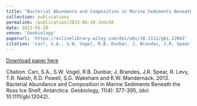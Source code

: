 ```yaml
---
title: "Bacterial Abundance and Composition in Marine Sediments Beneath the Ross Ice Shelf, Antarctica"
collection: publications
permalink: /publication/2013-05-20-John34
date: 2013-05-20
venue: 'Geobiology'
paperurl: 'https://onlinelibrary.wiley.com/doi/abs/10.1111/gbi.12042'
citation: 'Carr, S.A., S.W. Vogel, R.B. Dunbar, J. Brandes, J.R. Spear, R. Levy, T.R. Naish, R.D. Powell, S.G. Wakeham and K.W. Mandernack.  2013.   Bacterial Abundance and Composition in Marine Sediments Beneath the Ross Ice Shelf, Antarctica.  Geobiology, 11(4): 377-395, (doi: 10.1111/gbi.12042). '
---
```


<a href='https://onlinelibrary.wiley.com/doi/abs/10.1111/gbi.12042'>Download paper here</a>

Citation: Carr, S.A., S.W. Vogel, R.B. Dunbar, J. Brandes, J.R. Spear, R. Levy, T.R. Naish, R.D. Powell, S.G. Wakeham and K.W. Mandernack.  2013.   Bacterial Abundance and Composition in Marine Sediments Beneath the Ross Ice Shelf, Antarctica.  Geobiology, 11(4): 377-395, (doi: 10.1111/gbi.12042). 